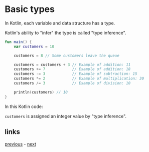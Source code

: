 # Basic types

In Kotlin, each variable and data structure has a type.

Kotlin's ability to "infer" the type is called "type inference".

```kotlin
fun main() {
    var customers = 10

    customers = 8 // Some customers leave the queue

    customers = customers + 3 // Example of addition: 11
    customers += 7            // Example of addition: 18
    customers -= 3            // Example of subtraction: 15
    customers *= 2            // Example of multiplication: 30
    customers /= 3            // Example of division: 10

    println(customers) // 10
}
```

In this Kotlin code:

`customers` is assigned an integer value by "type inference".

## links

[previous](#) - [next](#)
